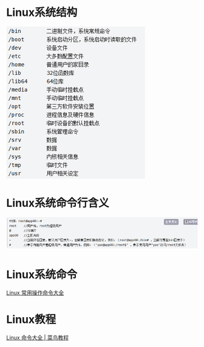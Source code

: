 # Linux系统结构

![结构图片](images/Linux/1746272111243.png)

# Linux系统命令行含义

![系统命令](images/Linux/1746272175540.png)

# Linux系统命令

[Linux 常用操作命令大全](https://blog.csdn.net/m0_46422300/article/details/104645072)

# Linux教程

[Linux 命令大全 | 菜鸟教程](https://www.runoob.com/linux/linux-command-manual.html)
